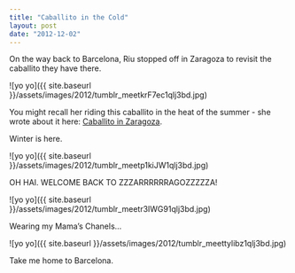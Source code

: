 ```yaml
---
title: "Caballito in the Cold"
layout: post
date: "2012-12-02"
---
```


On the way back to Barcelona, Riu stopped off in Zaragoza to revisit the caballito they have there.

![yo yo]({{ site.baseurl }}/assets/images/2012/tumblr_meetkrF7ec1qlj3bd.jpg)

You might recall her riding this caballito in the heat of the summer - she wrote about it here: [Caballito in Zaragoza](http://ohpiglet.tumblr.com/post/31186344386/caballito-in-zaragoza).

Winter is here.

![yo yo]({{ site.baseurl }}/assets/images/2012/tumblr_meetp1kiJW1qlj3bd.jpg)

OH HAI. WELCOME BACK TO ZZZARRRRRRAGOZZZZZA!

![yo yo]({{ site.baseurl }}/assets/images/2012/tumblr_meetr3IWG91qlj3bd.jpg)

Wearing my Mama’s Chanels…

![yo yo]({{ site.baseurl }}/assets/images/2012/tumblr_meettylibz1qlj3bd.jpg)

Take me home to Barcelona.

